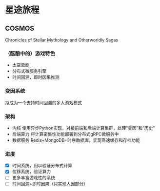 #  星途旅程

## COSMOS 
Chronicles of Stellar Mythology and Otherworldly Sagas

### （酝酿中的）游戏特色
- 太空歌剧
- 分布式微服务引擎
- 时间回溯，即时因果推测

### 变因系统
拟成为一个支持时间回溯的多人游戏模式

### 架构
- 内核
  使用异步Python实现，对接前端和后端计算集群，处理“变因”和“历史”
- 后端算力
  将计算密集性功能部署到分布式gRPC微服务中
- 数据服务
  Redis+MongoDB+时序数据库，实现高速缓存和存档功能
  
### 进度
- [x] 时间系统，用以验证分布式计算
- [x] 位移系统，验证算力
- [ ] 更多丰富游戏性的系统
- [ ] 时间回溯+即时因果（只实现人因部分）
